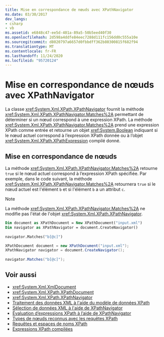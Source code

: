 ```yaml
---
title: Mise en correspondance de nœuds avec XPathNavigator
ms.date: 03/30/2017
dev_langs:
- csharp
- vb
ms.assetid: e6848c47-ee5d-401a-89a5-50b5eed40f30
ms.openlocfilehash: 2d598a4ddfe84eec7288d111fc156dd0c555a10e
ms.sourcegitcommit: d8020797a6657d0fbbdff362b80300815f682f94
ms.translationtype: MT
ms.contentlocale: fr-FR
ms.lasthandoff: 11/24/2020
ms.locfileid: "95720124"
---
```

# <a name="matching-nodes-using-xpathnavigator"></a>Mise en correspondance de nœuds avec XPathNavigator

La classe <xref:System.Xml.XPath.XPathNavigator> fournit la méthode <xref:System.Xml.XPath.XPathNavigator.Matches%2A> permettant de déterminer si un nœud correspond à une expression XPath. La méthode <xref:System.Xml.XPath.XPathNavigator.Matches%2A> prend une expression XPath comme entrée et retourne un objet <xref:System.Boolean> indiquant si le nœud actuel correspond à l’expression XPath donnée ou à l’objet <xref:System.Xml.XPath.XPathExpression> compilé donné.  
  
## <a name="matching-nodes"></a>Mise en correspondance de nœuds  

 La méthode <xref:System.Xml.XPath.XPathNavigator.Matches%2A> retourne `true` si le nœud actuel correspond à l’expression XPath spécifiée. Par exemple, dans le code suivant, la méthode <xref:System.Xml.XPath.XPathNavigator.Matches%2A> retournera `true` si le nœud actuel est l'élément `b` et si l'élément `b` a un attribut `c`.  
  
> [!NOTE]
> La méthode <xref:System.Xml.XPath.XPathNavigator.Matches%2A> ne modifie pas l'état de l'objet <xref:System.Xml.XPath.XPathNavigator>.  
  
```vb  
Dim document as XPathDocument = New XPathDocument("input.xml")  
Dim navigator as XPathNavigator = document.CreateNavigator()  
  
navigator.Matches("b[@c]")  
```  
  
```csharp  
XPathDocument document = new XPathDocument("input.xml");  
XPathNavigator navigator = document.CreateNavigator();  
  
navigator.Matches("b[@c]");  
```  
  
## <a name="see-also"></a>Voir aussi

- <xref:System.Xml.XmlDocument>
- <xref:System.Xml.XPath.XPathDocument>
- <xref:System.Xml.XPath.XPathNavigator>
- [Traitement des données XML à l'aide du modèle de données XPath](process-xml-data-using-the-xpath-data-model.md)
- [Sélection de données XML à l'aide de XPathNavigator](select-xml-data-using-xpathnavigator.md)
- [Évaluation d’expressions XPath à l’aide de XPathNavigator](evaluate-xpath-expressions-using-xpathnavigator.md)
- [Types de nœuds reconnus avec les requêtes XPath](node-types-recognized-with-xpath-queries.md)
- [Requêtes et espaces de noms XPath](xpath-queries-and-namespaces.md)
- [Expressions XPath compilées](compiled-xpath-expressions.md)
